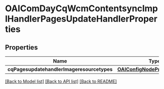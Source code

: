 # OAIComDayCqWcmContentsyncImplHandlerPagesUpdateHandlerProperties

## Properties
Name | Type | Description | Notes
------------ | ------------- | ------------- | -------------
**cqPagesupdatehandlerImageresourcetypes** | [**OAIConfigNodePropertyArray***](OAIConfigNodePropertyArray.md) |  | [optional] 

[[Back to Model list]](../README.md#documentation-for-models) [[Back to API list]](../README.md#documentation-for-api-endpoints) [[Back to README]](../README.md)


